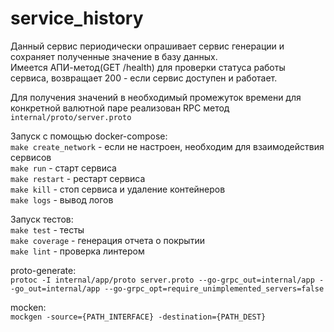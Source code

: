 # service_history  

Данный сервис периодически опрашивает сервис генерации и сохраняет полученные значение в базу данных.  
Имеется АПИ-метод(GET /health) для проверки статуса работы сервиса, возвращает 200 - если сервис доступен и работает.  

Для получения значений в необходимый промежуток времени для конкретной валютной паре реализован RPC метод  
`internal/proto/server.proto`

Запуск с помощью docker-compose:  
    `make create_network` - если не настроен, необходим для взаимодействия сервисов  
    `make run` - старт сервиса  
    `make restart` - рестарт сервиса  
    `make kill` - стоп сервиса и удаление контейнеров  
    `make logs` - вывод логов  


Запуск тестов:  
    `make test` - тесты  
    `make coverage` - генерация отчета о покрытии  
    `make lint` - проверка линтером  

proto-generate:  
    `protoc -I internal/app/proto server.proto --go-grpc_out=internal/app --go_out=internal/app --go-grpc_opt=require_unimplemented_servers=false`

mocken:  
    `mockgen -source={PATH_INTERFACE} -destination={PATH_DEST}`
